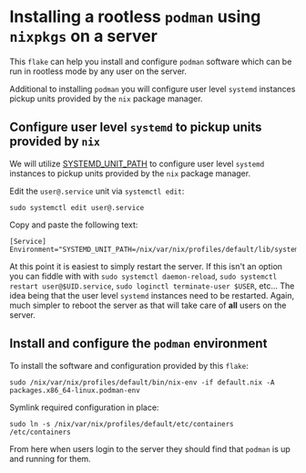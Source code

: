 # Installing a rootless `podman` using `nixpkgs` on a server

This `flake` can help you install and configure `podman` software which can be
run in rootless mode by any user on the server.

Additional to installing `podman` you will configure user level `systemd` instances
pickup units provided by the `nix` package manager.

## Configure user level `systemd` to pickup units provided by `nix`

We will utilize [SYSTEMD_UNIT_PATH](https://www.freedesktop.org/software/systemd/man/systemd.unit.html#Unit%20File%20Load%20Path)
to configure user level `systemd` instances to pickup units provided by the `nix` package manager.

Edit the `user@.service` unit via `systemctl edit`:
```
sudo systemctl edit user@.service
```

Copy and paste the following text:
```
[Service]
Environment="SYSTEMD_UNIT_PATH=/nix/var/nix/profiles/default/lib/systemd/user:"
```

At this point it is easiest to simply restart the server. If this isn't an option
you can fiddle with with `sudo systemctl daemon-reload`, `sudo systemctl restart user@$UID.service`,
`sudo loginctl terminate-user $USER`, etc... The idea being that the user level `systemd`
instances need to be restarted. Again, much simpler to reboot the server as that
will take care of **all** users on the server.

## Install and configure the `podman` environment

To install the software and configuration provided by this `flake`:

```
sudo /nix/var/nix/profiles/default/bin/nix-env -if default.nix -A packages.x86_64-linux.podman-env
```

Symlink required configuration in place:
```
sudo ln -s /nix/var/nix/profiles/default/etc/containers /etc/containers
```

From here when users login to the server they should find that `podman` is up and
running for them.
